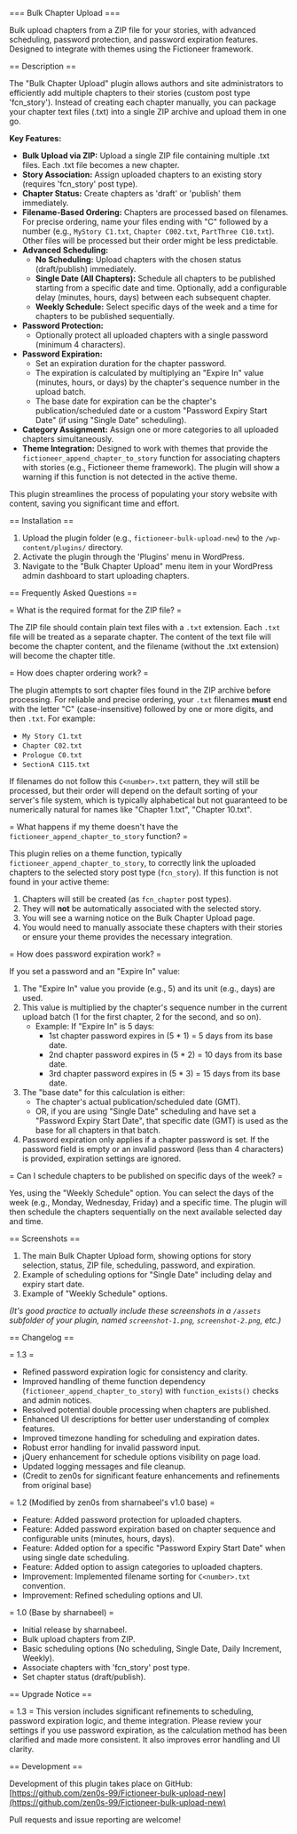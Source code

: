 === Bulk Chapter Upload ===

Bulk upload chapters from a ZIP file for your stories, with advanced scheduling, password protection, and password expiration features. Designed to integrate with themes using the Fictioneer framework.

== Description ==

The "Bulk Chapter Upload" plugin allows authors and site administrators to efficiently add multiple chapters to their stories (custom post type 'fcn_story'). Instead of creating each chapter manually, you can package your chapter text files (.txt) into a single ZIP archive and upload them in one go.

**Key Features:**

*   **Bulk Upload via ZIP:** Upload a single ZIP file containing multiple .txt files. Each .txt file becomes a new chapter.
*   **Story Association:** Assign uploaded chapters to an existing story (requires 'fcn_story' post type).
*   **Chapter Status:** Create chapters as 'draft' or 'publish' them immediately.
*   **Filename-Based Ordering:** Chapters are processed based on filenames. For precise ordering, name your files ending with "C" followed by a number (e.g., `MyStory C1.txt`, `Chapter C002.txt`, `PartThree C10.txt`). Other files will be processed but their order might be less predictable.
*   **Advanced Scheduling:**
    *   **No Scheduling:** Upload chapters with the chosen status (draft/publish) immediately.
    *   **Single Date (All Chapters):** Schedule all chapters to be published starting from a specific date and time. Optionally, add a configurable delay (minutes, hours, days) between each subsequent chapter.
    *   **Weekly Schedule:** Select specific days of the week and a time for chapters to be published sequentially.
*   **Password Protection:**
    *   Optionally protect all uploaded chapters with a single password (minimum 4 characters).
*   **Password Expiration:**
    *   Set an expiration duration for the chapter password.
    *   The expiration is calculated by multiplying an "Expire In" value (minutes, hours, or days) by the chapter's sequence number in the upload batch.
    *   The base date for expiration can be the chapter's publication/scheduled date or a custom "Password Expiry Start Date" (if using "Single Date" scheduling).
*   **Category Assignment:** Assign one or more categories to all uploaded chapters simultaneously.
*   **Theme Integration:** Designed to work with themes that provide the `fictioneer_append_chapter_to_story` function for associating chapters with stories (e.g., Fictioneer theme framework). The plugin will show a warning if this function is not detected in the active theme.

This plugin streamlines the process of populating your story website with content, saving you significant time and effort.

== Installation ==

1.  Upload the plugin folder (e.g., `fictioneer-bulk-upload-new`) to the `/wp-content/plugins/` directory.
2.  Activate the plugin through the 'Plugins' menu in WordPress.
3.  Navigate to the "Bulk Chapter Upload" menu item in your WordPress admin dashboard to start uploading chapters.

== Frequently Asked Questions ==

= What is the required format for the ZIP file? =

The ZIP file should contain plain text files with a `.txt` extension. Each `.txt` file will be treated as a separate chapter. The content of the text file will become the chapter content, and the filename (without the .txt extension) will become the chapter title.

= How does chapter ordering work? =

The plugin attempts to sort chapter files found in the ZIP archive before processing. For reliable and precise ordering, your `.txt` filenames **must** end with the letter "C" (case-insensitive) followed by one or more digits, and then `.txt`. For example:
*   `My Story C1.txt`
*   `Chapter C02.txt`
*   `Prologue C0.txt`
*   `SectionA C115.txt`

If filenames do not follow this `C<number>.txt` pattern, they will still be processed, but their order will depend on the default sorting of your server's file system, which is typically alphabetical but not guaranteed to be numerically natural for names like "Chapter 1.txt", "Chapter 10.txt".

= What happens if my theme doesn't have the `fictioneer_append_chapter_to_story` function? =

This plugin relies on a theme function, typically `fictioneer_append_chapter_to_story`, to correctly link the uploaded chapters to the selected story post type (`fcn_story`). If this function is not found in your active theme:
1.  Chapters will still be created (as `fcn_chapter` post types).
2.  They will **not** be automatically associated with the selected story.
3.  You will see a warning notice on the Bulk Chapter Upload page.
4.  You would need to manually associate these chapters with their stories or ensure your theme provides the necessary integration.

= How does password expiration work? =

If you set a password and an "Expire In" value:
1.  The "Expire In" value you provide (e.g., 5) and its unit (e.g., days) are used.
2.  This value is multiplied by the chapter's sequence number in the current upload batch (1 for the first chapter, 2 for the second, and so on).
    *   Example: If "Expire In" is 5 days:
        *   1st chapter password expires in (5 * 1) = 5 days from its base date.
        *   2nd chapter password expires in (5 * 2) = 10 days from its base date.
        *   3rd chapter password expires in (5 * 3) = 15 days from its base date.
3.  The "base date" for this calculation is either:
    *   The chapter's actual publication/scheduled date (GMT).
    *   OR, if you are using "Single Date" scheduling and have set a "Password Expiry Start Date", that specific date (GMT) is used as the base for all chapters in that batch.
4.  Password expiration only applies if a chapter password is set. If the password field is empty or an invalid password (less than 4 characters) is provided, expiration settings are ignored.

= Can I schedule chapters to be published on specific days of the week? =

Yes, using the "Weekly Schedule" option. You can select the days of the week (e.g., Monday, Wednesday, Friday) and a specific time. The plugin will then schedule the chapters sequentially on the next available selected day and time.

== Screenshots ==

1.  The main Bulk Chapter Upload form, showing options for story selection, status, ZIP file, scheduling, password, and expiration.
2.  Example of scheduling options for "Single Date" including delay and expiry start date.
3.  Example of "Weekly Schedule" options.

*(It's good practice to actually include these screenshots in a `/assets` subfolder of your plugin, named `screenshot-1.png`, `screenshot-2.png`, etc.)*

== Changelog ==

= 1.3 =
*   Refined password expiration logic for consistency and clarity.
*   Improved handling of theme function dependency (`fictioneer_append_chapter_to_story`) with `function_exists()` checks and admin notices.
*   Resolved potential double processing when chapters are published.
*   Enhanced UI descriptions for better user understanding of complex features.
*   Improved timezone handling for scheduling and expiration dates.
*   Robust error handling for invalid password input.
*   jQuery enhancement for schedule options visibility on page load.
*   Updated logging messages and file cleanup.
*   (Credit to zen0s for significant feature enhancements and refinements from original base)

= 1.2 (Modified by zen0s from sharnabeel's v1.0 base) =
*   Feature: Added password protection for uploaded chapters.
*   Feature: Added password expiration based on chapter sequence and configurable units (minutes, hours, days).
*   Feature: Added option for a specific "Password Expiry Start Date" when using single date scheduling.
*   Feature: Added option to assign categories to uploaded chapters.
*   Improvement: Implemented filename sorting for `C<number>.txt` convention.
*   Improvement: Refined scheduling options and UI.

= 1.0 (Base by sharnabeel) =
*   Initial release by sharnabeel.
*   Bulk upload chapters from ZIP.
*   Basic scheduling options (No scheduling, Single Date, Daily Increment, Weekly).
*   Associate chapters with 'fcn_story' post type.
*   Set chapter status (draft/publish).

== Upgrade Notice ==

= 1.3 =
This version includes significant refinements to scheduling, password expiration logic, and theme integration. Please review your settings if you use password expiration, as the calculation method has been clarified and made more consistent. It also improves error handling and UI clarity.

== Development ==

Development of this plugin takes place on GitHub:
[https://github.com/zen0s-99/Fictioneer-bulk-upload-new](https://github.com/zen0s-99/Fictioneer-bulk-upload-new)

Pull requests and issue reporting are welcome!



